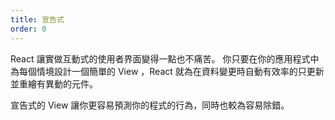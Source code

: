 ```yaml
---
title: 宣告式
order: 0
---
```


React 讓實做互動式的使用者界面變得一點也不痛苦。 你只要在你的應用程式中為每個情境設計一個簡單的 View ，React 就為在資料變更時自動有效率的只更新並重繪有異動的元件。

宣告式的 View 讓你更容易預測你的程式的行為，同時也較為容易除錯。